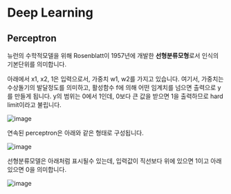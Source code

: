# Deep Learning

## Perceptron

뉴런의 수학적모델을 위해 Rosenblatt이 1957년에 개발한 **선형분류모형**로서 인식의 기본단위를 의미합니다. 

아래에서 x1, x2, 1은 입력으로서, 가중치 w1, w2를 가지고 있습니다. 여기서, 가중치는 수상돌기의 발달정도를 의미하고, 활성함수 f에 의해 어떤 임계치를 넘으면 출력으로 y를 만들게 됩니다. y의 범위는 0에서 1인데, 0보다 큰 값을 받으면 1을 출력하므로 hard limit이라고 불립니다. 

![image](https://user-images.githubusercontent.com/52392004/187052605-4935035d-5faf-4a66-b326-87affa297063.png)

연속된 perceptron은 아래와 같은 형태로 구성됩니다.

![image](https://user-images.githubusercontent.com/52392004/187052824-3ce286c3-a2dd-498e-8396-12d9aca31455.png)

선형분류모델은 아래처럼 표시될수 있는데, 입력값이 직선보다 위에 있으면 1이고 아래있으면 0을 의미합니다. 

![image](https://user-images.githubusercontent.com/52392004/187052865-db5a5eaf-bfa2-49cc-bcc8-54c9e702ac69.png)
